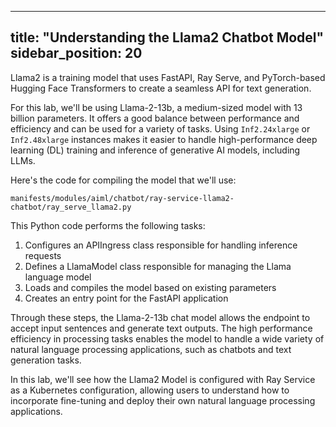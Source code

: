 
---
title: "Understanding the Llama2 Chatbot Model"
sidebar_position: 20
---

Llama2 is a training model that uses FastAPI, Ray Serve, and PyTorch-based Hugging Face Transformers to create a seamless API for text generation.

For this lab, we'll be using Llama-2-13b, a medium-sized model with 13 billion parameters. It offers a good balance between performance and efficiency and can be used for a variety of tasks. Using `Inf2.24xlarge` or `Inf2.48xlarge` instances makes it easier to handle high-performance deep learning (DL) training and inference of generative AI models, including LLMs.

Here's the code for compiling the model that we'll use:

```file
manifests/modules/aiml/chatbot/ray-service-llama2-chatbot/ray_serve_llama2.py
```

This Python code performs the following tasks:

1. Configures an APIIngress class responsible for handling inference requests
2. Defines a LlamaModel class responsible for managing the Llama language model
3. Loads and compiles the model based on existing parameters
4. Creates an entry point for the FastAPI application

Through these steps, the Llama-2-13b chat model allows the endpoint to accept input sentences and generate text outputs. The high performance efficiency in processing tasks enables the model to handle a wide variety of natural language processing applications, such as chatbots and text generation tasks.

In this lab, we'll see how the Llama2 Model is configured with Ray Service as a Kubernetes configuration, allowing users to understand how to incorporate fine-tuning and deploy their own natural language processing applications.
